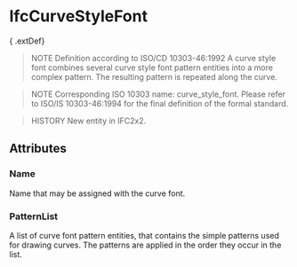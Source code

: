 # IfcCurveStyleFont

{ .extDef}
> NOTE  Definition according to ISO/CD 10303-46:1992
> A curve style font combines several curve style font pattern entities into a more complex pattern. The resulting pattern is repeated along the curve.

> NOTE  Corresponding ISO 10303 name: curve_style_font. Please refer to ISO/IS 10303-46:1994 for the final definition of the formal standard.

> HISTORY  New entity in IFC2x2.

## Attributes

### Name
Name that may be assigned with the curve font.

### PatternList
A list of curve font pattern entities, that contains the simple patterns used for drawing curves. The patterns are applied in the order they occur in the list.
